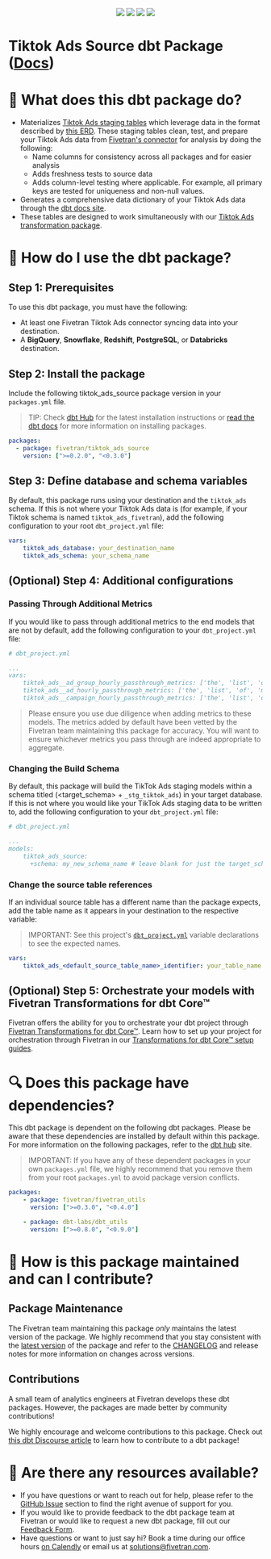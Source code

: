 <p align="center">
    <a alt="License"
        href="https://github.com/fivetran/dbt_tiktok_source/blob/main/LICENSE">
        <img src="https://img.shields.io/badge/License-Apache%202.0-blue.svg" /></a>
    <a alt="dbt-core">
        <img src="https://img.shields.io/badge/dbt_Core™_version->=1.0.0_<2.0.0-orange.svg" /></a>
    <a alt="Maintained?">
        <img src="https://img.shields.io/badge/Maintained%3F-yes-green.svg" /></a>
    <a alt="PRs">
        <img src="https://img.shields.io/badge/Contributions-welcome-blueviolet" /></a>
</p>

# Tiktok Ads Source dbt Package ([Docs](https://fivetran.github.io/dbt_tiktok_ads_source/))
# 📣 What does this dbt package do?
- Materializes [Tiktok Ads staging tables](https://fivetran.github.io/dbt-tiktok-ads-source/#!/overview/tiktok-ads-source/models/?g_v=1) which leverage data in the format described by [this ERD](https://fivetran.com/docs/applications/tiktok_ads/#schemainformation). These staging tables clean, test, and prepare your Tiktok Ads data from [Fivetran's connector](https://fivetran.com/docs/applications/tiktok_ads) for analysis by doing the following:
  - Name columns for consistency across all packages and for easier analysis
  - Adds freshness tests to source data
  - Adds column-level testing where applicable. For example, all primary keys are tested for uniqueness and non-null values.
- Generates a comprehensive data dictionary of your Tiktok Ads data through the [dbt docs site](https://fivetran.github.io/dbt_tiktok_ads_source/).
- These tables are designed to work simultaneously with our [Tiktok Ads transformation package](https://github.com/fivetran/dbt_tiktok_ads).


# 🎯 How do I use the dbt package?
## Step 1: Prerequisites
To use this dbt package, you must have the following:
- At least one Fivetran Tiktok Ads connector syncing data into your destination. 
- A **BigQuery**, **Snowflake**, **Redshift**, **PostgreSQL**, or **Databricks** destination.

## Step 2: Install the package
Include the following tiktok_ads_source package version in your `packages.yml` file.
> TIP: Check [dbt Hub](https://hub.getdbt.com/) for the latest installation instructions or [read the dbt docs](https://docs.getdbt.com/docs/package-management) for more information on installing packages.
```yaml
packages:
  - package: fivetran/tiktok_ads_source
    version: [">=0.2.0", "<0.3.0"]
```

## Step 3: Define database and schema variables
By default, this package runs using your destination and the `tiktok_ads` schema. If this is not where your Tiktok Ads data is (for example, if your Tiktok schema is named `tiktok_ads_fivetran`), add the following configuration to your root `dbt_project.yml` file:

```yml
vars:
    tiktok_ads_database: your_destination_name
    tiktok_ads_schema: your_schema_name 
```

## (Optional) Step 4: Additional configurations

### Passing Through Additional Metrics
If you would like to pass through additional metrics to the end models that are not by default, add the following configuration to your `dbt_project.yml` file:  

```yml  
# dbt_project.yml

...
vars:
    tiktok_ads__ad_group_hourly_passthrough_metrics: ['the', 'list', 'of', 'metric', 'columns', 'to', 'include'] # from tiktok_ads.adgroup_report_hourly
    tiktok_ads__ad_hourly_passthrough_metrics: ['the', 'list', 'of', 'metric', 'columns', 'to', 'include'] # from tiktok_ads.ad_report_hourly
    tiktok_ads__campaign_hourly_passthrough_metrics: ['the', 'list', 'of', 'metric', 'columns', 'to', 'include'] # from tiktok_ads.campaign_report_hourly
```
> Please ensure you use due diligence when adding metrics to these models. The metrics added by default have been vetted by the Fivetran team maintaining this package for accuracy.  You will want to ensure whichever metrics you pass through are indeed appropriate to aggregate.

### Changing the Build Schema
By default, this package will build the TikTok Ads staging models within a schema titled (<target_schema> + `_stg_tiktok_ads`) in your target database. If this is not where you would like your TikTok Ads staging data to be written to, add the following configuration to your `dbt_project.yml` file:

```yml
# dbt_project.yml

...
models:
    tiktok_ads_source:
      +schema: my_new_schema_name # leave blank for just the target_schema
```

### Change the source table references
If an individual source table has a different name than the package expects, add the table name as it appears in your destination to the respective variable:
> IMPORTANT: See this project's [`dbt_project.yml`](https://github.com/fivetran/dbt_tiktok_ads_source/blob/main/dbt_project.yml) variable declarations to see the expected names.
    
```yml
vars:
    tiktok_ads_<default_source_table_name>_identifier: your_table_name 
```

## (Optional) Step 5: Orchestrate your models with Fivetran Transformations for dbt Core™
Fivetran offers the ability for you to orchestrate your dbt project through [Fivetran Transformations for dbt Core™](https://fivetran.com/docs/transformations/dbt). Learn how to set up your project for orchestration through Fivetran in our [Transformations for dbt Core™ setup guides](https://fivetran.com/docs/transformations/dbt#setupguide).

# 🔍 Does this package have dependencies?
This dbt package is dependent on the following dbt packages. Please be aware that these dependencies are installed by default within this package. For more information on the following packages, refer to the [dbt hub](https://hub.getdbt.com/) site.
> IMPORTANT: If you have any of these dependent packages in your own `packages.yml` file, we highly recommend that you remove them from your root `packages.yml` to avoid package version conflicts.
```yml
packages:
    - package: fivetran/fivetran_utils
      version: [">=0.3.0", "<0.4.0"]

    - package: dbt-labs/dbt_utils
      version: [">=0.8.0", "<0.9.0"]
```
          
# 🙌 How is this package maintained and can I contribute?
## Package Maintenance
The Fivetran team maintaining this package _only_ maintains the latest version of the package. We highly recommend that you stay consistent with the [latest version](https://hub.getdbt.com/fivetran/tiktok_ads_source/latest/) of the package and refer to the [CHANGELOG](https://github.com/fivetran/dbt_tiktok_ads_source/blob/main/CHANGELOG.md) and release notes for more information on changes across versions.

## Contributions
A small team of analytics engineers at Fivetran develops these dbt packages. However, the packages are made better by community contributions! 

We highly encourage and welcome contributions to this package. Check out [this dbt Discourse article](https://discourse.getdbt.com/t/contributing-to-a-dbt-package/657) to learn how to contribute to a dbt package!

# 🏪 Are there any resources available?
- If you have questions or want to reach out for help, please refer to the [GitHub Issue](https://github.com/fivetran/dbt_tiktok_ads_source/issues/new/choose) section to find the right avenue of support for you.
- If you would like to provide feedback to the dbt package team at Fivetran or would like to request a new dbt package, fill out our [Feedback Form](https://www.surveymonkey.com/r/DQ7K7WW).
- Have questions or want to just say hi? Book a time during our office hours [on Calendly](https://calendly.com/fivetran-solutions-team/fivetran-solutions-team-office-hours) or email us at solutions@fivetran.com.